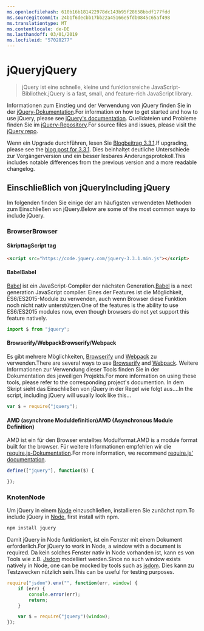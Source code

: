 ```yaml
---
ms.openlocfilehash: 610b16b181422978dc143b95f28658bbdf177fdd
ms.sourcegitcommit: 24b1f6decbb17bb22a45166e5fdb0845c65af498
ms.translationtype: MT
ms.contentlocale: de-DE
ms.lasthandoff: 03/01/2019
ms.locfileid: "57028277"
---
```

# <a name="jquery"></a><span data-ttu-id="6f34c-101">jQuery</span><span class="sxs-lookup"><span data-stu-id="6f34c-101">jQuery</span></span>

> <span data-ttu-id="6f34c-102">jQuery ist eine schnelle, kleine und funktionsreiche JavaScript-Bibliothek.</span><span class="sxs-lookup"><span data-stu-id="6f34c-102">jQuery is a fast, small, and feature-rich JavaScript library.</span></span>

<span data-ttu-id="6f34c-103">Informationen zum Einstieg und der Verwendung von jQuery finden Sie in der [jQuery-Dokumentation](http://api.jquery.com/).</span><span class="sxs-lookup"><span data-stu-id="6f34c-103">For information on how to get started and how to use jQuery, please see [jQuery's documentation](http://api.jquery.com/).</span></span>
<span data-ttu-id="6f34c-104">Quelldateien und Probleme finden Sie im [jQuery-Repository](https://github.com/jquery/jquery).</span><span class="sxs-lookup"><span data-stu-id="6f34c-104">For source files and issues, please visit the [jQuery repo](https://github.com/jquery/jquery).</span></span>

<span data-ttu-id="6f34c-105">Wenn ein Upgrade durchführen, lesen Sie [Blogbeitrag 3.3.1](https://blog.jquery.com/2017/03/20/jquery-3.3.1-now-available/).</span><span class="sxs-lookup"><span data-stu-id="6f34c-105">If upgrading, please see the [blog post for 3.3.1](https://blog.jquery.com/2017/03/20/jquery-3.3.1-now-available/).</span></span> <span data-ttu-id="6f34c-106">Dies beinhaltet deutliche Unterschiede zur Vorgängerversion und ein besser lesbares Änderungsprotokoll.</span><span class="sxs-lookup"><span data-stu-id="6f34c-106">This includes notable differences from the previous version and a more readable changelog.</span></span>

## <a name="including-jquery"></a><span data-ttu-id="6f34c-107">Einschließlich von jQuery</span><span class="sxs-lookup"><span data-stu-id="6f34c-107">Including jQuery</span></span>

<span data-ttu-id="6f34c-108">Im folgenden finden Sie einige der am häufigsten verwendeten Methoden zum Einschließen von jQuery.</span><span class="sxs-lookup"><span data-stu-id="6f34c-108">Below are some of the most common ways to include jQuery.</span></span>

### <a name="browser"></a><span data-ttu-id="6f34c-109">Browser</span><span class="sxs-lookup"><span data-stu-id="6f34c-109">Browser</span></span>

#### <a name="script-tag"></a><span data-ttu-id="6f34c-110">Skripttag</span><span class="sxs-lookup"><span data-stu-id="6f34c-110">Script tag</span></span>

```html
<script src="https://code.jquery.com/jquery-3.3.1.min.js"></script>
```

#### <a name="babel"></a><span data-ttu-id="6f34c-111">Babel</span><span class="sxs-lookup"><span data-stu-id="6f34c-111">Babel</span></span>

<span data-ttu-id="6f34c-112">[Babel](http://babeljs.io/) ist ein JavaScript-Compiler der nächsten Generation.</span><span class="sxs-lookup"><span data-stu-id="6f34c-112">[Babel](http://babeljs.io/) is a next generation JavaScript compiler.</span></span> <span data-ttu-id="6f34c-113">Eines der Features ist die Möglichkeit, ES6/ES2015-Module zu verwenden, auch wenn Browser diese Funktion noch nicht nativ unterstützen.</span><span class="sxs-lookup"><span data-stu-id="6f34c-113">One of the features is the ability to use ES6/ES2015 modules now, even though browsers do not yet support this feature natively.</span></span>

```js
import $ from "jquery";
```

#### <a name="browserifywebpack"></a><span data-ttu-id="6f34c-114">Browserify/Webpack</span><span class="sxs-lookup"><span data-stu-id="6f34c-114">Browserify/Webpack</span></span>

<span data-ttu-id="6f34c-115">Es gibt mehrere Möglichkeiten, [Browserify](http://browserify.org/) und [Webpack](https://webpack.github.io/) zu verwenden.</span><span class="sxs-lookup"><span data-stu-id="6f34c-115">There are several ways to use [Browserify](http://browserify.org/) and [Webpack](https://webpack.github.io/).</span></span> <span data-ttu-id="6f34c-116">Weitere Informationen zur Verwendung dieser Tools finden Sie in der Dokumentation des jeweiligen Projekts.</span><span class="sxs-lookup"><span data-stu-id="6f34c-116">For more information on using these tools, please refer to the corresponding project's documention.</span></span> <span data-ttu-id="6f34c-117">In dem Skript sieht das Einschließen von jQuery in der Regel wie folgt aus....</span><span class="sxs-lookup"><span data-stu-id="6f34c-117">In the script, including jQuery will usually look like this...</span></span>

```js
var $ = require("jquery");
```

#### <a name="amd-asynchronous-module-definition"></a><span data-ttu-id="6f34c-118">AMD (asynchrone Moduldefinition)</span><span class="sxs-lookup"><span data-stu-id="6f34c-118">AMD (Asynchronous Module Definition)</span></span>

<span data-ttu-id="6f34c-119">AMD ist ein für den Browser erstelltes Modulformat.</span><span class="sxs-lookup"><span data-stu-id="6f34c-119">AMD is a module format built for the browser.</span></span> <span data-ttu-id="6f34c-120">Für weitere Informationen empfehlen wir die [require.js-Dokumentation](http://requirejs.org/docs/whyamd.html).</span><span class="sxs-lookup"><span data-stu-id="6f34c-120">For more information, we recommend [require.js' documentation](http://requirejs.org/docs/whyamd.html).</span></span>

```js
define(["jquery"], function($) {

});
```

### <a name="node"></a><span data-ttu-id="6f34c-121">Knoten</span><span class="sxs-lookup"><span data-stu-id="6f34c-121">Node</span></span>

<span data-ttu-id="6f34c-122">Um jQuery in einem [Node](nodejs.org) einzuschließen, installieren Sie zunächst npm.</span><span class="sxs-lookup"><span data-stu-id="6f34c-122">To include jQuery in [Node](nodejs.org), first install with npm.</span></span>

```sh
npm install jquery
```

<span data-ttu-id="6f34c-123">Damit jQuery in Node funktioniert, ist ein Fenster mit einem Dokument erforderlich.</span><span class="sxs-lookup"><span data-stu-id="6f34c-123">For jQuery to work in Node, a window with a document is required.</span></span> <span data-ttu-id="6f34c-124">Da kein solches Fenster nativ in Node vorhanden ist, kann es von Tools wie z.B. [Jsdom](https://github.com/tmpvar/jsdom) modelliert werden.</span><span class="sxs-lookup"><span data-stu-id="6f34c-124">Since no such window exists natively in Node, one can be mocked by tools such as [jsdom](https://github.com/tmpvar/jsdom).</span></span> <span data-ttu-id="6f34c-125">Dies kann zu Testzwecken nützlich sein.</span><span class="sxs-lookup"><span data-stu-id="6f34c-125">This can be useful for testing purposes.</span></span>

```js
require("jsdom").env("", function(err, window) {
    if (err) {
        console.error(err);
        return;
    }

    var $ = require("jquery")(window);
});
```
